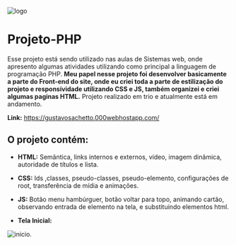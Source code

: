 ![logo](https://github.com/GustavoSachetto/Projeto-PHP/assets/136517074/3161e683-e74e-4c8a-8892-dae818324873)


# Projeto-PHP
Esse projeto está sendo utilizado nas aulas de Sistemas web, onde apresento algumas atividades utilizando como principal a linguagem de programação PHP. **Meu papel nesse projeto foi desenvolver basicamente a parte do Front-end do site, onde eu criei toda a parte de estilização do projeto e responsividade utilizando CSS e JS, também organizei e criei algumas paginas HTML.** Projeto realizado em trio e atualmente está em andamento.

__Link:__ https://gustavosachetto.000webhostapp.com/

## O projeto contém: 

* __HTML:__ Semântica, links internos e externos, vídeo, imagem dinâmica, autoridade de títulos e lista.

* __CSS:__ Ids ,classes, pseudo-classes, pseudo-elemento, configurações de root, transferência de mídia e animações.

* __JS:__ Botão menu hambúrguer, botão voltar para topo, animando cartão, observando entrada de elemento na tela, e substituindo elementos html.

* __Tela Inicial:__
  
![inicio](https://github.com/GustavoSachetto/Projeto-PHP/assets/136517074/c54bc64d-72da-4767-ad16-b66fdce9a3e0).
